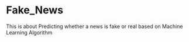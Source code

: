 # Fake_News
This is about Predicting whether a news is fake or real based on Machine Learning Algorithm
